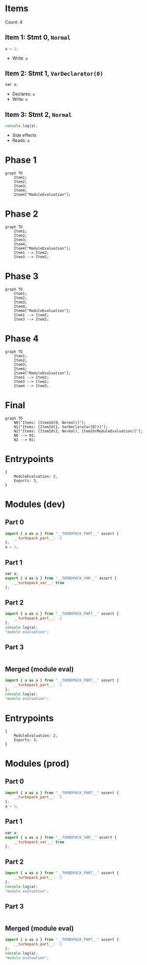 # Items

Count: 4

## Item 1: Stmt 0, `Normal`

```js
a = 1;

```

- Write: `a`

## Item 2: Stmt 1, `VarDeclarator(0)`

```js
var a;

```

- Declares: `a`
- Write: `a`

## Item 3: Stmt 2, `Normal`

```js
console.log(a);

```

- Side effects
- Reads: `a`

# Phase 1
```mermaid
graph TD
    Item1;
    Item2;
    Item3;
    Item4;
    Item4["ModuleEvaluation"];
```
# Phase 2
```mermaid
graph TD
    Item1;
    Item2;
    Item3;
    Item4;
    Item4["ModuleEvaluation"];
    Item1 --> Item2;
    Item3 --> Item2;
```
# Phase 3
```mermaid
graph TD
    Item1;
    Item2;
    Item3;
    Item4;
    Item4["ModuleEvaluation"];
    Item1 --> Item2;
    Item3 --> Item2;
```
# Phase 4
```mermaid
graph TD
    Item1;
    Item2;
    Item3;
    Item4;
    Item4["ModuleEvaluation"];
    Item1 --> Item2;
    Item3 --> Item2;
    Item4 --> Item3;
```
# Final
```mermaid
graph TD
    N0["Items: [ItemId(0, Normal)]"];
    N1["Items: [ItemId(1, VarDeclarator(0))]"];
    N2["Items: [ItemId(2, Normal), ItemId(ModuleEvaluation)]"];
    N0 --> N1;
    N2 --> N1;
```
# Entrypoints

```
{
    ModuleEvaluation: 2,
    Exports: 3,
}
```


# Modules (dev)
## Part 0
```js
import { a as a } from "__TURBOPACK_PART__" assert {
    __turbopack_part__: -1
};
a = 1;

```
## Part 1
```js
var a;
export { a as a } from "__TURBOPACK_VAR__" assert {
    __turbopack_var__: true
};

```
## Part 2
```js
import { a as a } from "__TURBOPACK_PART__" assert {
    __turbopack_part__: -1
};
console.log(a);
"module evaluation";

```
## Part 3
```js

```
## Merged (module eval)
```js
import { a as a } from "__TURBOPACK_PART__" assert {
    __turbopack_part__: -1
};
console.log(a);
"module evaluation";

```
# Entrypoints

```
{
    ModuleEvaluation: 2,
    Exports: 3,
}
```


# Modules (prod)
## Part 0
```js
import { a as a } from "__TURBOPACK_PART__" assert {
    __turbopack_part__: -1
};
a = 1;

```
## Part 1
```js
var a;
export { a as a } from "__TURBOPACK_VAR__" assert {
    __turbopack_var__: true
};

```
## Part 2
```js
import { a as a } from "__TURBOPACK_PART__" assert {
    __turbopack_part__: -1
};
console.log(a);
"module evaluation";

```
## Part 3
```js

```
## Merged (module eval)
```js
import { a as a } from "__TURBOPACK_PART__" assert {
    __turbopack_part__: -1
};
console.log(a);
"module evaluation";

```
